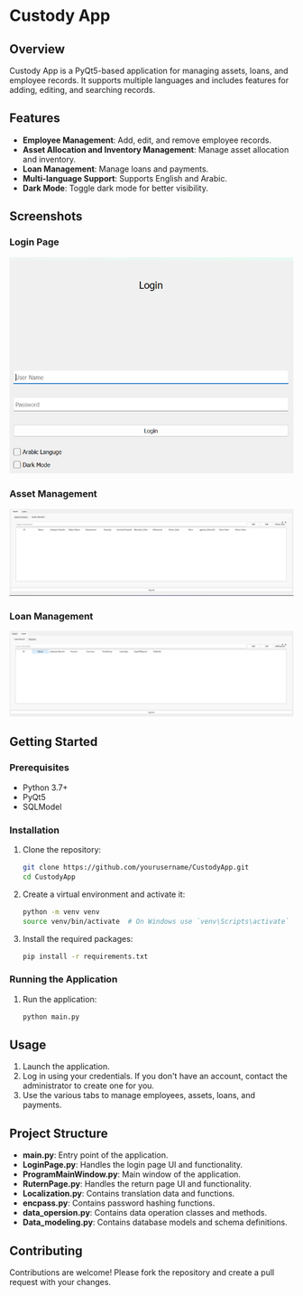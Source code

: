 # Custody App

## Overview
Custody App is a PyQt5-based application for managing assets, loans, and employee records. It supports multiple languages and includes features for adding, editing, and searching records.

## Features
- **Employee Management**: Add, edit, and remove employee records.
- **Asset Allocation and Inventory Management**: Manage asset allocation and inventory.
- **Loan Management**: Manage loans and payments.
- **Multi-language Support**: Supports English and Arabic.
- **Dark Mode**: Toggle dark mode for better visibility.

## Screenshots

### Login Page
![Login Page](https://github.com/Custody-App/Custody-App/blob/main/Project-C2-Team-5/UI%20Photos/Login_page.png)
  
### Asset Management
![Asset Management](https://github.com/Custody-App/Custody-App/blob/main/Project-C2-Team-5/UI%20Photos/Assets_record.png)
### Loan Management
![Loan Management](https://github.com/Custody-App/Custody-App/blob/main/Project-C2-Team-5/UI%20Photos/Loan_record.png)

## Getting Started

### Prerequisites
- Python 3.7+
- PyQt5
- SQLModel

### Installation
1. Clone the repository:
    ```sh
    git clone https://github.com/yourusername/CustodyApp.git
    cd CustodyApp
    ```

2. Create a virtual environment and activate it:
    ```sh
    python -m venv venv
    source venv/bin/activate  # On Windows use `venv\Scripts\activate`
    ```

3. Install the required packages:
    ```sh
    pip install -r requirements.txt
    ```

### Running the Application
1. Run the application:
    ```sh
    python main.py
    ```
    

## Usage
1. Launch the application.
2. Log in using your credentials. If you don't have an account, contact the administrator to create one for you.
3. Use the various tabs to manage employees, assets, loans, and payments.

## Project Structure
- **main.py**: Entry point of the application.
- **LoginPage.py**: Handles the login page UI and functionality.
- **ProgramMainWindow.py**: Main window of the application.
- **RuternPage.py**: Handles the return page UI and functionality.
- **Localization.py**: Contains translation data and functions.
- **encpass.py**: Contains password hashing functions.
- **data_opersion.py**: Contains data operation classes and methods.
- **Data_modeling.py**: Contains database models and schema definitions.

## Contributing
Contributions are welcome! Please fork the repository and create a pull request with your changes.
